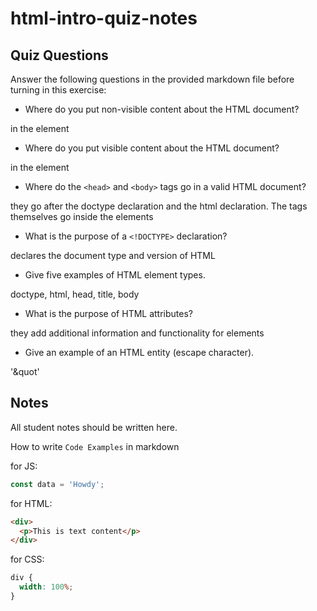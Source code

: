 # html-intro-quiz-notes

## Quiz Questions

Answer the following questions in the provided markdown file before turning in this exercise:

- Where do you put non-visible content about the HTML document?

in the <head> element

- Where do you put visible content about the HTML document?

in the <body> element

- Where do the `<head>` and `<body>` tags go in a valid HTML document?

they go after the doctype declaration and the html declaration. The tags themselves go inside the elements

- What is the purpose of a `<!DOCTYPE>` declaration?

declares the document type and version of HTML

- Give five examples of HTML element types.

doctype, html, head, title, body

- What is the purpose of HTML attributes?

they add additional information and functionality for elements

- Give an example of an HTML entity (escape character).

'&quot'

## Notes

All student notes should be written here.

How to write `Code Examples` in markdown

for JS:

```js
const data = 'Howdy';
```

for HTML:

```html
<div>
  <p>This is text content</p>
</div>
```

for CSS:

```css
div {
  width: 100%;
}
```
